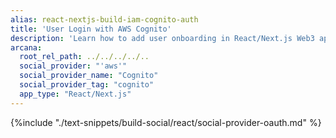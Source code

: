 ```yaml
---
alias: react-nextjs-build-iam-cognito-auth
title: 'User Login with AWS Cognito'
description: 'Learn how to add user onboarding in React/Next.js Web3 apps using custom login UI and Cognito as the IAM provider.'
arcana:
  root_rel_path: ../../../../..
  social_provider: "'aws'"
  social_provider_name: "Cognito"
  social_provider_tag: "cognito"
  app_type: "React/Next.js"
---
```


{%include "./text-snippets/build-social/react/social-provider-oauth.md" %}
